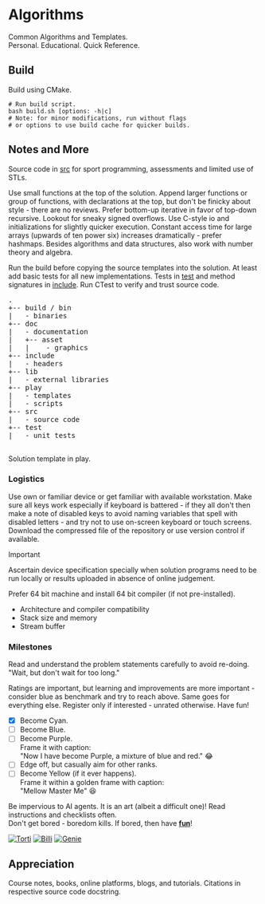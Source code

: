 Algorithms
==========

Common Algorithms and Templates.  
Personal. Educational. Quick Reference.  

Build
-----

Build using CMake.

```shell
# Run build script.
bash build.sh [options: -h|c]
# Note: for minor modifications, run without flags
# or options to use build cache for quicker builds.

```

Notes and More
--------------

Source code in [src](/src/) for sport programming, assessments and limited use of STLs.  

Use small functions at the top of the solution. Append larger functions or group of functions, with declarations at the top, but don't be finicky about style - there are no reviews. Prefer bottom-up iterative in favor of top-down recursive. Lookout for sneaky signed overflows. Use C-style io and initializations for slightly quicker execution. Constant access time for large arrays (upwards of ten power six) increases dramatically - prefer hashmaps. Besides algorithms and data structures, also work with number theory and algebra.  

Run the build before copying the source templates into the solution. At least add basic tests for all new implementations.
Tests in [test](/test/) and method signatures in [include](/include/). Run CTest to verify and trust source code.

<pre>
.
+-- build / bin
|   - binaries
+-- doc
|   - documentation
|   +-- asset
|   |    - graphics
+-- include
|   - headers
+-- lib
|   - external libraries
+-- play
|   - templates
|   - scripts
+-- src
|   - source code
+-- test
|   - unit tests

</pre>

Solution template in play.

### Logistics

Use own or familiar device or get familiar with available workstation. Make sure all keys work especially if keyboard is battered - if they all don't then make a note of disabled keys to avoid naming variables that spell with disabled letters - and try not to use on-screen keyboard or touch screens. Download the compressed file of the repository or use version control if available.

> [!IMPORTANT]
> Ascertain device specification specially when solution programs need to be run locally or results uploaded in absence of online judgement.
>
> Prefer 64 bit machine and install 64 bit compiler (if not pre-installed).

- Architecture and compiler compatibility
- Stack size and memory
- Stream buffer

### Milestones

Read and understand the problem statements carefully to avoid re-doing. "Wait, but don't wait for too long."  

Ratings are important, but learning and improvements are more important - consider blue as benchmark and try to reach above. Same goes for everything else. Register only if interested - unrated otherwise. Have fun!  

- [x] Become Cyan.  
- [ ] Become Blue.  
- [ ] Become Purple.  
    Frame it with caption:  
    "Now I have become Purple, a mixture of blue and red." :joy:  
- [ ] Edge off, but casually aim for other ranks.  
- [ ] Become Yellow (if it ever happens).  
    Frame it within a golden frame with caption:  
    "Mellow Master Me" :satisfied:  

Be impervious to AI agents. It is an art (albeit a difficult one)! Read instructions and checklists often.  
Don't get bored - boredom kills. If bored, then have **[fun](/doc/fun.md)**!  

[![Torti](https://i.ibb.co/MNrZN9v/billi.png)](https://ibb.co/MNrZN9v)
[![Billi](https://i.ibb.co/yF6TmQP/torti.png)](https://ibb.co/yF6TmQP)
[![Genie](https://i.ibb.co/Dt9VCQy/genie.png)](https://ibb.co/Dt9VCQy)  

Appreciation
------------

Course notes, books, online platforms, blogs, and tutorials.
Citations in respective source code docstring.  
